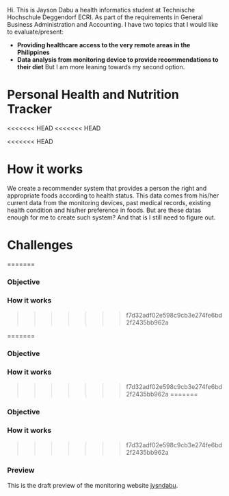 Hi. This is Jayson Dabu a health informatics  student at Technische Hochschule Deggendorf ECRI.
As part of the  requirements in General Business Administration and Accounting. I have two topics
that I would like to evaluate/present: 
- **Providing healthcare access to the very remote areas in the Philippines**
- **Data analysis from monitoring device to provide recommendations to their diet**
But I am more leaning towards my second option. 
    
# Personal Health and Nutrition Tracker
<<<<<<< HEAD
<<<<<<< HEAD

<<<<<<< HEAD
# How it works 
We create a recommender system that provides a person the right and appropriate foods according to health status. This data comes from his/her current data from the monitoring devices, past medical records, existing health condition and his/her preference in foods. But are these datas enough for me to create such system? And that is I still need to figure out. 

# Challenges 
=======
### Objective

### How it works 
>>>>>>> f7d32adf02e598c9cb3e274fe6bd2f2435bb962a

=======

### Objective

### How it works 

>>>>>>> f7d32adf02e598c9cb3e274fe6bd2f2435bb962a
=======

### Objective

### How it works 

>>>>>>> f7d32adf02e598c9cb3e274fe6bd2f2435bb962a
### Preview

This is the draft preview of the monitoring website [jysndabu](https://23w-gbac.github.io/jysndabu/).

